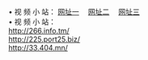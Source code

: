 &#8226; 视 频 小 站：
<a href="http://266.info.tm/" target="_blank">网址一</a>
　<a href="http://225.port25.biz/" target="_blank">网址二</a>
　<a href="http://33.404.mn/" target="_blank">网址三</a>
　<br />
&#8226; 视 频 小 站：<br />
  <a href="http://266.info.tm/" target="_blank">http://266.info.tm/</a><br />
  <a href="http://225.port25.biz/" target="_blank">http://225.port25.biz/</a><br />
<a href="http://33.404.mn/" target="_blank">http://33.404.mn/</a><br />
